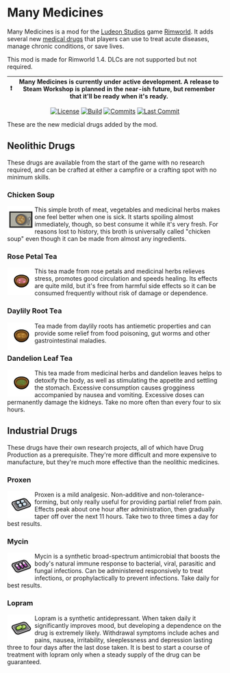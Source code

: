 # Many Medicines

Many Medicines is a mod for the [Ludeon Studios](https://ludeon.com/) game [Rimworld](https://rimworldgame.com/). It adds several new [medical drugs](https://rimworldwiki.com/wiki/Medical_drugs) that players can use to treat acute diseases, manage chronic conditions, or save lives.

This mod is made for Rimworld 1.4. DLCs are not supported but not required.

| :exclamation: | Many Medicines is currently under active development. A release to Steam Workshop is planned in the near-ish future, but remember that it'll be ready when it's ready. |
|-|-|

<p align="center">
<a href="LICENSE"><img alt="License" src="https://img.shields.io/github/license/CaptainArbitrary/ManyMedicines?style=for-the-badge"></a>
<a href="https://github.com/CaptainArbitrary/ManyMedicines/actions"><img alt="Build" src="https://img.shields.io/github/actions/workflow/status/CaptainArbitrary/ManyMedicines/build.yml?style=for-the-badge"></a>
<a href="https://github.com/CaptainArbitrary/ManyMedicines/commits/"><img alt="Commits" src="https://img.shields.io/github/commit-activity/t/CaptainArbitrary/ManyMedicines?style=for-the-badge"></a>
<a href="https://github.com/CaptainArbitrary/ManyMedicines/commits/"><img alt="Last Commit" src="https://img.shields.io/github/last-commit/CaptainArbitrary/ManyMedicines?style=for-the-badge"></a>
</p>

These are the new medicial drugs added by the mod.

## Neolithic Drugs

These drugs are available from the start of the game with no research required, and can be crafted at either a campfire or a crafting spot with no minimum skills.

### Chicken Soup

<img alt="Chicken Soup" src="Common/Textures/Things/Item/Drug/MMeds_ChickenSoup/MMeds_ChickenSoup_a.png" align="left" width="64">

This simple broth of meat, vegetables and medicinal herbs makes one feel better when one is sick. It starts spoiling almost immediately, though, so best consume it while it's very fresh. For reasons lost to history, this broth is universally called "chicken soup" even though it can be made from almost any ingredients.

### Rose Petal Tea

<img alt="Rose Petal Tea" src="Common/Textures/Things/Item/Drug/MMeds_RosePetalTea.png" align="left" width="64">

This tea made from rose petals and medicinal herbs relieves stress, promotes good circulation and speeds healing. Its effects are quite mild, but it's free from harmful side effects so it can be consumed frequently without risk of damage or dependence.

### Daylily Root Tea

<img alt="Daylily Root Tea" src="Common/Textures/Things/Item/Drug/MMeds_DaylilyRootTea.png" align="left" width="64">

Tea made from daylily roots has antiemetic properties and can provide some relief from food poisoning, gut worms and other gastrointestinal maladies.

### Dandelion Leaf Tea

<img alt="Dandelion Leaf Tea" src="Common/Textures/Things/Item/Drug/MMeds_DandelionLeafTea.png" align="left" width="64">

This tea made from medicinal herbs and dandelion leaves helps to detoxify the body, as well as stimulating the appetite and settling the stomach. Excessive consumption causes grogginess accompanied by nausea and vomiting. Excessive doses can permanently damage the kidneys. Take no more often than every four to six hours.

## Industrial Drugs

These drugs have their own research projects, all of which have Drug Production as a prerequisite. They're more difficult and more expensive to manufacture, but they're much more effective than the neolithic medicines.

### Proxen

<img alt="Proxen" src="Common/Textures/Things/Item/Drug/MMeds_Proxen/MMeds_Proxen_b.png" align="left" width="64">

Proxen is a mild analgesic. Non-additive and non-tolerance-forming, but only really useful for providing partial relief from pain. Effects peak about one hour after administration, then gradually taper off over the next 11 hours. Take two to three times a day for best results.

### Mycin

<img alt="Mycin" src="Common/Textures/Things/Item/Drug/MMeds_Mycin/MMeds_Mycin_b.png" align="left" width="64">

Mycin is a synthetic broad-spectrum antimicrobial that boosts the body's natural immune response to bacterial, viral, parasitic and fungal infections. Can be administered responsively to treat infections, or prophylactically to prevent infections. Take daily for best results.

### Lopram

<img alt="Lopram" src="Common/Textures/Things/Item/Drug/MMeds_Lopram/MMeds_Lopram_b.png"  align="left" width="64">

Lopram is a synthetic antidepressant. When taken daily it significantly improves mood, but developing a dependence on the drug is extremely likely. Withdrawal symptoms include aches and pains, nausea, irritability, sleeplessness and depression lasting three to four days after the last dose taken. It is best to start a course of treatment with lopram only when a steady supply of the drug can be guaranteed.
